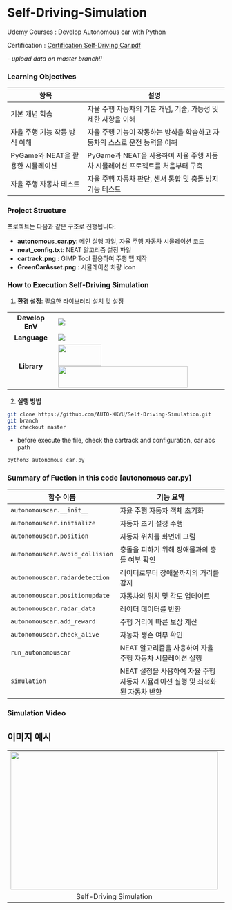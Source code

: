 # Self-Driving-Simulation
Udemy Courses : Develop Autonomous car with Python 

Certification : [Certification Self-Driving Car.pdf](https://github.com/user-attachments/files/16236361/Certification.Self-Driving.Car.pdf)

*- upload data on master branch!!*

### Learning Objectives

| 항목                                                         | 설명                                                                 |
|--------------------------------------------------------------|----------------------------------------------------------------------|
| 기본 개념 학습                                                | 자율 주행 자동차의 기본 개념, 기술, 가능성 및 제한 사항을 이해 |
| 자율 주행 기능 작동 방식 이해                                  | 자율 주행 기능이 작동하는 방식을 학습하고 자동차의 스스로 운전 능력을 이해 |
| PyGame와 NEAT을 활용한 시뮬레이션            | PyGame과 NEAT을 사용하여 자율 주행 자동차 시뮬레이션 프로젝트를 처음부터 구축|
| 자율 주행 자동차 테스트                                       | 자율 주행 자동차 판단, 센서 통합 및 충돌 방지 기능 테스트 |

### Project Structure 

프로젝트는 다음과 같은 구조로 진행됩니다:
- **autonomous_car.py**: 메인 실행 파일, 자율 주행 자동차 시뮬레이션 코드
- **neat_config.txt**: NEAT 알고리즘 설정 파일
- **cartrack.png** : GIMP Tool 활용하여 주행 맵 제작
- **GreenCarAsset.png** : 시뮬레이션 차량 icon 

### How to Execution Self-Driving Simulation 

1. **환경 설정**: 필요한 라이브러리 설치 및 설정
   
|||
|:---:|:---|
|**Develop EnV**|<img src="https://img.shields.io/badge/VISUAL STUDIO CODE-007ACC?style=for-the-badge&logo=VisualStudioCode&logoColor=white">|
|**Language**|<img src="https://img.shields.io/badge/python 3.11.4-3670A0?style=for-the-badge&logo=python&logoColor=ffdd54">|
|**Library**|<img src="https://github.com/user-attachments/assets/a347d5e0-0c90-492a-9add-15f12b8e2354" width=100 height=50> <img src= "https://github.com/user-attachments/assets/9d908855-2edc-42c7-ad3b-80973d475251" width=300 height=50>|

2. **실행 방법**
```sh
git clone https://github.com/AUTO-KKYU/Self-Driving-Simulation.git
git branch
git checkout master
```
- before execute the file, check the cartrack and configuration, car abs path
```sh
python3 autonomous car.py
```
### Summary of Fuction in this code [autonomous car.py]

| 함수 이름                   | 기능 요약                                                                                   |
|----------------------------|---------------------------------------------------------------------------------------------|
| `autonomouscar.__init__`   | 자율 주행 자동차 객체 초기화                                                                  |
| `autonomouscar.initialize` | 자동차 초기 설정 수행                                                                        |
| `autonomouscar.position`   | 자동차 위치를 화면에 그림                                                                     |
| `autonomouscar.avoid_collision` | 충돌을 피하기 위해 장애물과의 충돌 여부 확인                                                  |
| `autonomouscar.radardetection` | 레이더로부터 장애물까지의 거리를 감지                                                        |
| `autonomouscar.positionupdate` | 자동차의 위치 및 각도 업데이트                                                               |
| `autonomouscar.radar_data` | 레이더 데이터를 반환                                                                         |
| `autonomouscar.add_reward` | 주행 거리에 따른 보상 계산                                                                   |
| `autonomouscar.check_alive` | 자동차 생존 여부 확인                                                                        |
| `run_autonomouscar`        | NEAT 알고리즘을 사용하여 자율 주행 자동차 시뮬레이션 실행                                     |
| `simulation`               | NEAT 설정을 사용하여 자율 주행 자동차 시뮬레이션 실행 및 최적화된 자동차 반환                  |

### Simulation Video 

## 이미지 예시

<table>
  <tr>
    <td>
      <img src="https://github.com/user-attachments/assets/dd9f92d8-2adf-4d58-8318-7911e5c39351" width="480" height="320">
    </td>
    <td>
      <img src="https://github.com/user-attachments/assets/5c9f9e94-ef5f-45c9-a047-12de40bad777" width="480" height="320">
    </td>
  </tr>
  <tr>
    <td align="center">Self-Driving Simulation</td>
    <td align="center">Radar Visualization -> Until Reaching an Obstacle</td>
  </tr>
</table>




